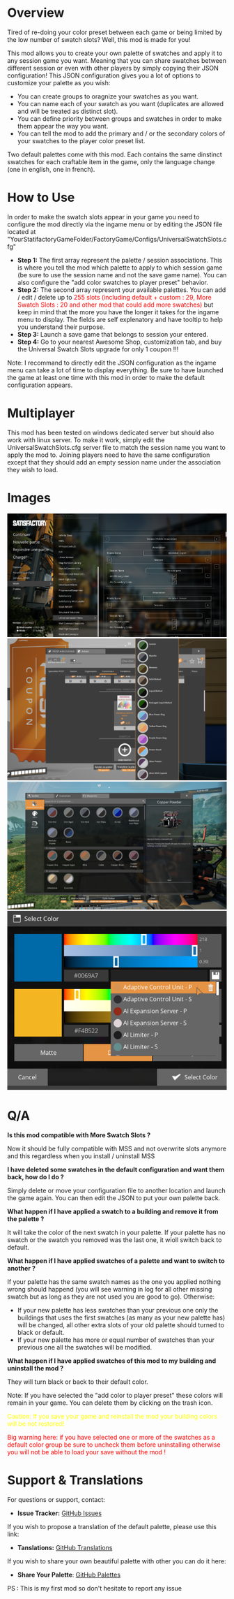 # Overview
Tired of re-doing your color preset between each game or being limited by the low number of swatch slots? Well, this mod is made for you!

This mod allows you to create your own palette of swatches and apply it to any session game you want. Meaning that you can share swatches between different session or even with other players by simply copying their JSON configuration!
This JSON configuration gives you a lot of options to customize your palette as you wish:
- You can create groups to oragnize your swatches as you want.
- You can name each of your swatch as you want (duplicates are allowed and will be treated as distinct slot).
- You can define priority between groups and swatches in order to make them appear the way you want.
- You can tell the mod to add the primary and / or the secondary colors of your swatches to the player color preset list.

Two default palettes come with this mod. Each contains the same dinstinct swatches for each craftable item in the game, only the language change (one in english, one in french).

# How to Use
In order to make the swatch slots appear in your game you need to configure the mod directly via the ingame menu or by editing the JSON file located at "YourStatifactoryGameFolder/FactoryGame/Configs/UniversalSwatchSlots.cfg"
- **Step 1:** The first array represent the palette / session associations. This is where you tell the mod which palette to apply to which session game (be sure to use the session name and not the save game name). You can also configure the "add color swatches to player preset" behavior. 
- **Step 2:** The second array represent your available palettes. You can add / edit / delete up to <span style="color:red">255 slots (including default + custom : 29, More Swatch Slots : 20 and other mod that could add more swatches)</span> but keep in mind that the more you have the longer it takes for the ingame menu to display. The fields are self explenatory and have tooltip to help you understand their purpose.
- **Step 3:** Launch a save game that belongs to session your entered.
- **Step 4:** Go to your nearest Awesome Shop, customization tab, and buy the Universal Swatch Slots upgrade for only 1 coupon !!!

Note: I recommand to directly edit the JSON configuration as the ingame menu can take a lot of time to display everything. Be sure to have launched the game at least one time with this mod in order to make the default configuration appears.

# Multiplayer

This mod has been tested on windows dedicated server but should also work with linux server. To make it work, simply edit the UniversalSwatchSlots.cfg server file to match the session name you want to apply the mod to. Joining players need to have the same configuration except that they should add an empty session name under the association they wish to load.

# Images

![Configuration](https://github.com/Loupimo/UniversalSwatchSlots/blob/main/Resources/Config.png?raw=true)
![Awesome Shop](https://github.com/Loupimo/UniversalSwatchSlots/blob/main/Resources/AS_Buy.png?raw=true)
![Swatches](https://github.com/Loupimo/UniversalSwatchSlots/blob/main/Resources/Swatches.png?raw=true)
![Color preset](https://github.com/Loupimo/UniversalSwatchSlots/blob/main/Resources/Color_preset.png?raw=true)

# Q/A

**Is this mod compatible with More Swatch Slots ?**

Now it should be fully compatible with MSS and not overwrite slots anymore and this regardless when you install / uninstall MSS

**I have deleted some swatches in the default configuration and want them back, how do I do ?**

Simply delete or move your configuration file to another location and launch the game again. You can then edit the JSON to put your own palette back.

**What happen if I have applied a swatch to a building and remove it from the palette ?**

It will take the color of the next swatch in your palette.
If your palette has no swatch or the swatch you removed was the last one, it wioll switch back to default.

**What happen if I have applied swatches of a palette and want to switch to another ?**

If your palette has the same swatch names as the one you applied nothing wrong should happend (you will see warning in log for all other missing swatch but as long as they are not used you are good to go).
Otherwise: 
- If your new palette has less swatches than your previous one only the buildings that uses the first swatches (as many as your new palette has) will be changed, all other extra slots of your old palette should turned to black or default.
- If your new palette has more or equal number of swatches than your previous one all the swatches will be modified.

**What happen if I have applied swatches of this mod to my building and uninstall the mod ?**

They will turn black or back to their default color.

Note: If you have selected the "add color to player preset" these colors will remain in your game. You can delete them by clicking on the trash icon.

 <span style="color:yellow">Caution: If you save your game and reinstall the mod your building colors will be not restored!</span>


 <span style="color:red">Big warning here: if you have selected one or more of the swatches as a default color group be sure to uncheck them before uninstalling otherwise you will not be able to load your save without the mod !</span>

# Support & Translations
For questions or support, contact:
- **Issue Tracker:** [GitHub Issues](https://github.com/Loupimo/UniversalSwatchSlots/issues)

If you wish to propose a translation of the default palette, please use this link:
- **Tanslations:** [GitHub Translations](https://github.com/Loupimo/UniversalSwatchSlots/discussions/7)

If you wish to share your own beautiful palette with other you can do it here:
- **Share Your Palette**:  [GitHub Palettes](https://github.com/Loupimo/UniversalSwatchSlots/discussions/8)

PS : This is my first mod so don't hesitate to report any issue
